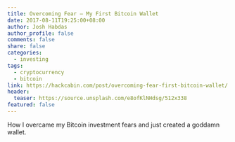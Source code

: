 ```yaml
---
title: Overcoming Fear — My First Bitcoin Wallet
date: 2017-08-11T19:25:00+08:00
author: Josh Habdas
author_profile: false
comments: false
share: false
categories:
  - investing
tags:
  - cryptocurrency
  - bitcoin
link: https://hackcabin.com/post/overcoming-fear-first-bitcoin-wallet/
header:
  teaser: https://source.unsplash.com/e8ofKlNHdsg/512x338
featured: false
---
```


How I overcame my Bitcoin investment fears and just created a goddamn wallet.
